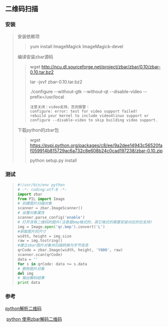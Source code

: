 ## 二维码扫描

### 安装

> 安装依赖项
>
> > yum install ImageMagick ImageMagick-devel
>
> 编译安装zbar源码
>
> > wget http://ncu.dl.sourceforge.net/project/zbar/zbar/0.10/zbar-0.10.tar.bz2
> >
> > tar -jxvf  zbar-0.10.tar.bz2
> >
> > ./configure --without-gtk --without-qt --disable-video --prefix=/usr/local
> >
> > ```
> > 注意关闭：video支持，否则报警：
> > configure: error: test for video support failed!
> > rebuild your kernel to include video4linux support or
> > configure --disable-video to skip building video support.
> > ```
> >
> > 
>
> 下载python的zbar包
>
> > wget https://pypi.python.org/packages/c8/ee/9a2dee14943c56520faf059914b815729ac6a732c8e608b24c0cad197238/zbar-0.10.zip
> >
> > python setup.py install

### 测试

> ```python
> #!/usr/bin/env python
> # -*- coding:utf-8 -*-
> import zbar
> from PIL import Image
> # 创建图片扫描对象
> scanner = zbar.ImageScanner()
> # 设置对象属性 
> scanner.parse_config('enable')
> # 打开含有二维码的图片(注意是bmp格式的，其它格式的需要安装对应的包支持)
> img = Image.open('qr.bmp').convert('L')
> #获取图片的尺寸
> width, height = img.size
> raw = img.tostring() 
> #建立zbar图片对象并扫描转换为字节信息
> qrCode = zbar.Image(width, height, 'Y800', raw)
> scanner.scan(qrCode)
> data = '' 
> for s in qrCode: data += s.data
> # 删除图片对象
> del img
> # 输出解码结果
> print data
> ```

### 参考

[python解析二维码](http://www.toutiao.com/a6355324610682978561/)

 [python 使用zbar解码二维码](http://blog.csdn.net/kkxgx/article/details/7749319)

